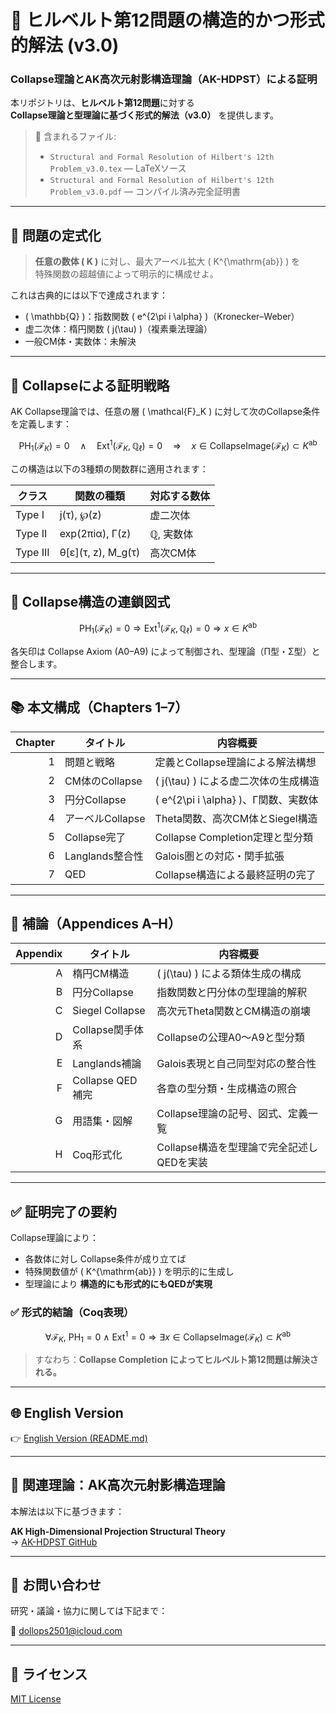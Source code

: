 # 📘 ヒルベルト第12問題の構造的かつ形式的解法 (v3.0)

### Collapse理論とAK高次元射影構造理論（AK-HDPST）による証明

本リポジトリは、**ヒルベルト第12問題**に対する  
**Collapse理論と型理論に基づく形式的解法（v3.0）** を提供します。

> 📄 含まれるファイル:
> - `Structural and Formal Resolution of Hilbert's 12th Problem_v3.0.tex` — LaTeXソース  
> - `Structural and Formal Resolution of Hilbert's 12th Problem_v3.0.pdf` — コンパイル済み完全証明書

---

## 🎯 問題の定式化

> **任意の数体 \( K \)** に対し、最大アーベル拡大 \( K^{\mathrm{ab}} \) を  
> 特殊関数の超越値によって明示的に構成せよ。  

これは古典的には以下で達成されます：

- \( \mathbb{Q} \)：指数関数 \( e^{2\pi i \alpha} \)（Kronecker–Weber）
- 虚二次体：楕円関数 \( j(\tau) \)（複素乗法理論）
- 一般CM体・実数体：未解決

---

## 🧠 Collapseによる証明戦略

AK Collapse理論では、任意の層 \( \mathcal{F}_K \) に対して次のCollapse条件を定義します：

```math
\mathrm{PH}_1(\mathcal{F}_K) = 0 \quad \land \quad \mathrm{Ext}^1(\mathcal{F}_K, \mathbb{Q}_\ell) = 0
\quad \Rightarrow \quad
x \in \mathrm{CollapseImage}(\mathcal{F}_K) \subset K^{\mathrm{ab}}
```

この構造は以下の3種類の関数群に適用されます：

| クラス     | 関数の種類                                 | 対応する数体             |
|------------|----------------------------------------------|--------------------------|
| Type I     | j(τ), ℘(z)                                  | 虚二次体                 |
| Type II    | exp(2πiα), Γ(z)                             | ℚ, 実数体                |
| Type III   | θ[ε](τ, z), M_g(τ)                          | 高次CM体                 |


---

## 🧩 Collapse構造の連鎖図式

```math
\mathrm{PH}_1(\mathcal{F}_K) = 0
\Rightarrow
\mathrm{Ext}^1(\mathcal{F}_K, \mathbb{Q}_\ell) = 0
\Rightarrow
x \in K^{\mathrm{ab}}
```

各矢印は Collapse Axiom (A0–A9) によって制御され、型理論（Π型・Σ型）と整合します。

---

## 📚 本文構成（Chapters 1–7）

| Chapter | タイトル | 内容概要 |
|--------:|----------|----------|
| 1 | 問題と戦略 | 定義とCollapse理論による解法構想 |
| 2 | CM体のCollapse | \( j(\tau) \) による虚二次体の生成構造 |
| 3 | 円分Collapse | \( e^{2\pi i \alpha} \)、Γ関数、実数体 |
| 4 | アーベルCollapse | Theta関数、高次CM体とSiegel構造 |
| 5 | Collapse完了 | Collapse Completion定理と型分類 |
| 6 | Langlands整合性 | Galois圏との対応・関手拡張 |
| 7 | QED | Collapse構造による最終証明の完了 |

---

## 📑 補論（Appendices A–H）

| Appendix | タイトル | 内容概要 |
|---------:|----------|-----------|
| A | 楕円CM構造 | \( j(\tau) \) による類体生成の構成 |
| B | 円分Collapse | 指数関数と円分体の型理論的解釈 |
| C | Siegel Collapse | 高次元Theta関数とCM構造の崩壊 |
| D | Collapse関手体系 | Collapseの公理A0〜A9と型分類 |
| E | Langlands補論 | Galois表現と自己同型対応の整合性 |
| F | Collapse QED補完 | 各章の型分類・生成構造の照合 |
| G | 用語集・図解 | Collapse理論の記号、図式、定義一覧 |
| H | Coq形式化 | Collapse構造を型理論で完全記述しQEDを実装 |

---

## ✅ 証明完了の要約

Collapse理論により：

- 各数体に対し Collapse条件が成り立てば  
- 特殊関数値が \( K^{\mathrm{ab}} \) を明示的に生成し  
- 型理論により **構造的にも形式的にもQEDが実現**

### ✅ 形式的結論（Coq表現）

```math
\forall \mathcal{F}_K,\ 
\mathrm{PH}_1 = 0 \ \wedge\ \mathrm{Ext}^1 = 0
\Rightarrow
\exists x \in \mathrm{CollapseImage}(\mathcal{F}_K) \subset K^{\mathrm{ab}}
```

> すなわち：**Collapse Completion によってヒルベルト第12問題は解決される。**

---

## 🌐 English Version

👉 [English Version (README.md)](https://github.com/Kobayashi2501/Structural-Collapse-Hilbert12/blob/main/README.md)

---

## 🧠 関連理論：AK高次元射影構造理論

本解法は以下に基づきます：

**AK High-Dimensional Projection Structural Theory**  
→ [AK-HDPST GitHub](https://github.com/Kobayashi2501/AK-High-Dimensional-Projection-Structural-Theory)

---

## 📩 お問い合わせ

研究・議論・協力に関しては下記まで：

📧 [dollops2501@icloud.com](mailto:dollops2501@icloud.com)

---

## 📘 ライセンス

[MIT License](https://opensource.org/licenses/MIT)

